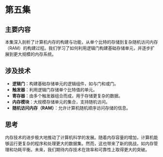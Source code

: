 # 第五集


## 主要内容

本集深入剖析了计算机内存的构建与功能，从单个比特的存储到复杂随机访问内存（RAM）的构建过程。我们学习了如何利用逻辑门构建基础存储单元，并逐步扩展到更大规模的内存系统。

## 涉及技术

- **逻辑门**：构建基础存储单元的逻辑组件，如与门和或门。
- **触发器**：利用逻辑门存储单个比特值的单元。
- **寄存器**：由多个触发器组合而成，用于存储更复杂的数据。
- **内存模块**：大规模存储单元的集合，支持随机访问。
- **随机访问内存（RAM）**：允许计算机随机顺序访问存储的信息。

## 思考

内存技术的进步极大地推动了计算机科学的发展。随着内存容量的增加，计算机能够运行更复杂的程序和处理更大的数据集。然而，这也带来了新的挑战，如内存管理和功耗平衡。未来，我们期待内存技术在效率和可靠性上取得更大的突破。
